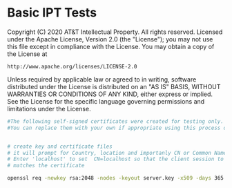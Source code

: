 # Basic IPT Tests

Copyright (C) 2020 AT&T Intellectual Property. All rights reserved.
Licensed under the Apache License, Version 2.0 (the "License");
you may not use this file except in compliance with the License.
You may obtain a copy of the License at

`http://www.apache.org/licenses/LICENSE-2.0`

Unless required by applicable law or agreed to in writing, software
distributed under the License is distributed on an "AS IS" BASIS,
WITHOUT WARRANTIES OR CONDITIONS OF ANY KIND, either express or implied.
See the License for the specific language governing permissions and
limitations under the License.

```bash
#The following self-signed certificates were created for testing only.
#You can replace them with your own if appropriate using this process or official certificates using what ever process is appropriate.


# create key and certificate files
# it will prompt for Country, location and importanly CN or Common Name/ FQDN
# Enter 'localhost' to set  CN=localhost so that the client session to the server
# matches the certificate

openssl req -newkey rsa:2048 -nodes -keyout server.key -x509 -days 365 -out server.crt
```

